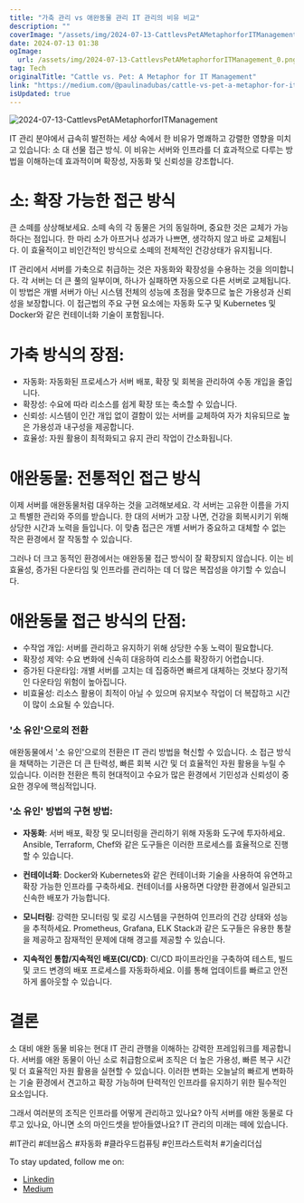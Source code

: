 ```yaml
---
title: "가축 관리 vs 애완동물 관리 IT 관리의 비유 비교"
description: ""
coverImage: "/assets/img/2024-07-13-CattlevsPetAMetaphorforITManagement_0.png"
date: 2024-07-13 01:38
ogImage:
  url: /assets/img/2024-07-13-CattlevsPetAMetaphorforITManagement_0.png
tag: Tech
originalTitle: "Cattle vs. Pet: A Metaphor for IT Management"
link: "https://medium.com/@paulinadubas/cattle-vs-pet-a-metaphor-for-it-management-945c094521d2"
isUpdated: true
---
```


![2024-07-13-CattlevsPetAMetaphorforITManagement](/assets/img/2024-07-13-CattlevsPetAMetaphorforITManagement_0.png)

IT 관리 분야에서 급속히 발전하는 세상 속에서 한 비유가 명쾌하고 강렬한 영향을 미치고 있습니다: 소 대 선물 접근 방식. 이 비유는 서버와 인프라를 더 효과적으로 다루는 방법을 이해하는데 효과적이며 확장성, 자동화 및 신뢰성을 강조합니다.

# 소: 확장 가능한 접근 방식

큰 소떼를 상상해보세요. 소떼 속의 각 동물은 거의 동일하며, 중요한 것은 교체가 가능하다는 점입니다. 한 마리 소가 아프거나 성과가 나쁘면, 생각하지 않고 바로 교체됩니다. 이 효율적이고 비인간적인 방식으로 소떼의 전체적인 건강상태가 유지됩니다.

<!-- seedividend - 사각형 -->

<ins class="adsbygoogle"
     style="display:block"
     data-ad-client="ca-pub-4877378276818686"
     data-ad-slot="1898504329"
     data-ad-format="auto"
     data-full-width-responsive="true"></ins>

<script>
     (adsbygoogle = window.adsbygoogle || []).push({});
</script>

IT 관리에서 서버를 가축으로 취급하는 것은 자동화와 확장성을 수용하는 것을 의미합니다. 각 서버는 더 큰 풀의 일부이며, 하나가 실패하면 자동으로 다른 서버로 교체됩니다. 이 방법은 개별 서버가 아닌 시스템 전체의 성능에 초점을 맞추므로 높은 가용성과 신뢰성을 보장합니다. 이 접근법의 주요 구현 요소에는 자동화 도구 및 Kubernetes 및 Docker와 같은 컨테이너화 기술이 포함됩니다.

# 가축 방식의 장점:

- 자동화: 자동화된 프로세스가 서버 배포, 확장 및 회복을 관리하여 수동 개입을 줄입니다.
- 확장성: 수요에 따라 리소스를 쉽게 확장 또는 축소할 수 있습니다.
- 신뢰성: 시스템이 인간 개입 없이 결함이 있는 서버를 교체하여 자가 치유되므로 높은 가용성과 내구성을 제공합니다.
- 효율성: 자원 활용이 최적화되고 유지 관리 작업이 간소화됩니다.

# 애완동물: 전통적인 접근 방식

<!-- seedividend - 사각형 -->

<ins class="adsbygoogle"
     style="display:block"
     data-ad-client="ca-pub-4877378276818686"
     data-ad-slot="1898504329"
     data-ad-format="auto"
     data-full-width-responsive="true"></ins>

<script>
     (adsbygoogle = window.adsbygoogle || []).push({});
</script>

이제 서버를 애완동물처럼 대우하는 것을 고려해보세요. 각 서버는 고유한 이름을 가지고 특별한 관리와 주의를 받습니다. 한 대의 서버가 고장 나면, 건강을 회복시키기 위해 상당한 시간과 노력을 들입니다. 이 맞춤 접근은 개별 서버가 중요하고 대체할 수 없는 작은 환경에서 잘 작동할 수 있습니다.

그러나 더 크고 동적인 환경에서는 애완동물 접근 방식이 잘 확장되지 않습니다. 이는 비효율성, 증가된 다운타임 및 인프라를 관리하는 데 더 많은 복잡성을 야기할 수 있습니다.

# 애완동물 접근 방식의 단점:

- 수작업 개입: 서버를 관리하고 유지하기 위해 상당한 수동 노력이 필요합니다.
- 확장성 제약: 수요 변화에 신속히 대응하여 리소스를 확장하기 어렵습니다.
- 증가된 다운타임: 개별 서버를 고치는 데 집중하면 빠르게 대체하는 것보다 장기적인 다운타임 위험이 높아집니다.
- 비효율성: 리소스 활용이 최적이 아닐 수 있으며 유지보수 작업이 더 복잡하고 시간이 많이 소요될 수 있습니다.

<!-- seedividend - 사각형 -->

<ins class="adsbygoogle"
     style="display:block"
     data-ad-client="ca-pub-4877378276818686"
     data-ad-slot="1898504329"
     data-ad-format="auto"
     data-full-width-responsive="true"></ins>

<script>
     (adsbygoogle = window.adsbygoogle || []).push({});
</script>

### '소 유인'으로의 전환

애완동물에서 '소 유인'으로의 전환은 IT 관리 방법을 혁신할 수 있습니다. 소 접근 방식을 채택하는 기관은 더 큰 탄력성, 빠른 회복 시간 및 더 효율적인 자원 활용을 누릴 수 있습니다. 이러한 전환은 특히 현대적이고 수요가 많은 환경에서 기민성과 신뢰성이 중요한 경우에 핵심적입니다.

### '소 유인' 방법의 구현 방법:

- **자동화**: 서버 배포, 확장 및 모니터링을 관리하기 위해 자동화 도구에 투자하세요. Ansible, Terraform, Chef와 같은 도구들은 이러한 프로세스를 효율적으로 진행할 수 있습니다.

- **컨테이너화**: Docker와 Kubernetes와 같은 컨테이너화 기술을 사용하여 유연하고 확장 가능한 인프라를 구축하세요. 컨테이너를 사용하면 다양한 환경에서 일관되고 신속한 배포가 가능합니다.

- **모니터링**: 강력한 모니터링 및 로깅 시스템을 구현하여 인프라의 건강 상태와 성능을 추적하세요. Prometheus, Grafana, ELK Stack과 같은 도구들은 유용한 통찰을 제공하고 잠재적인 문제에 대해 경고를 제공할 수 있습니다.

- **지속적인 통합/지속적인 배포(CI/CD)**: CI/CD 파이프라인을 구축하여 테스트, 빌드 및 코드 변경의 배포 프로세스를 자동화하세요. 이를 통해 업데이트를 빠르고 안전하게 롤아웃할 수 있습니다.

<!-- seedividend - 사각형 -->

<ins class="adsbygoogle"
     style="display:block"
     data-ad-client="ca-pub-4877378276818686"
     data-ad-slot="1898504329"
     data-ad-format="auto"
     data-full-width-responsive="true"></ins>

<script>
     (adsbygoogle = window.adsbygoogle || []).push({});
</script>

# 결론

소 대비 애완 동물 비유는 현대 IT 관리 관행을 이해하는 강력한 프레임워크를 제공합니다. 서버를 애완 동물이 아닌 소로 취급함으로써 조직은 더 높은 가용성, 빠른 복구 시간 및 더 효율적인 자원 활용을 실현할 수 있습니다. 이러한 변화는 오늘날의 빠르게 변화하는 기술 환경에서 견고하고 확장 가능하며 탄력적인 인프라를 유지하기 위한 필수적인 요소입니다.

그래서 여러분의 조직은 인프라를 어떻게 관리하고 있나요? 아직 서버를 애완 동물로 다루고 있나요, 아니면 소의 마인드셋을 받아들였나요? IT 관리의 미래는 떼에 있습니다.

#IT관리 #데브옵스 #자동화 #클라우드컴퓨팅 #인프라스트럭처 #기술리더십

<!-- seedividend - 사각형 -->

<ins class="adsbygoogle"
     style="display:block"
     data-ad-client="ca-pub-4877378276818686"
     data-ad-slot="1898504329"
     data-ad-format="auto"
     data-full-width-responsive="true"></ins>

<script>
     (adsbygoogle = window.adsbygoogle || []).push({});
</script>

To stay updated, follow me on:

- [Linkedin](https://www.linkedin.com/)
- [Medium](https://medium.com/)
